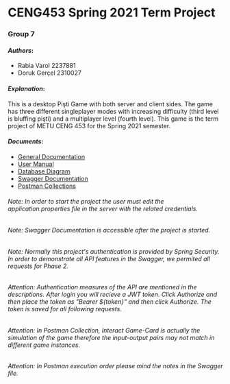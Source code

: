 # CENG453 Spring 2021 Term Project
### Group 7
#### *Authors*:
- Rabia Varol 2237881
- Doruk Gerçel 2310027

#### *Explanation*:
This is a desktop Pişti Game with both server and client sides. The game has three different singleplayer modes with increasing difficulty (third level is bluffing pişti) and a multiplayer level (fourth level). This game is the term project of METU CENG 453 for the Spring 2021 semester.

#### *Documents*:
- [General Documentation](https://github.com/DorukGercel/Pisti-The-Game/blob/master/documents/Pisti_the_Game_General_Documentation.pdf)
- [User Manual](https://github.com/DorukGercel/Pisti-The-Game/blob/master/documents/Pisti_the_Game_User_Manual.pdf)
- [Database Diagram](https://github.com/DorukGercel/Pisti-The-Game/blob/master/documents/Database%20diagram.png)
- [Swagger Documentation](http://localhost:8080/swagger-ui.html#/)
- [Postman Collections](https://github.com/DorukGercel/Pisti-The-Game/tree/master/documents/postman%20collections)

###### Note: In order to start the project the user must edit the application.properties file in the server with the related credentials.
###### Note: Swagger Documentation is accessible after the project is started. 
###### Note: Normally this project's authentication is provided by Spring Security. In order to demonstrate all API features in the Swagger, we permited all requests for Phase 2.
###### Attention: *Authentication* measures of the API are mentioned in the descriptions. After *login* you will recieve a JWT token. Click *Authorize* and then place the token as "*Bearer ${token}*" and then click *Authorize*. The token is saved for all following requests.
###### Attention: In Postman Collection, Interact Game-Card is actually the simulation of the game therefore the input-output pairs may not match in different game instances.
###### Attention: In Postman execution order please mind the notes in the Swagger file.

